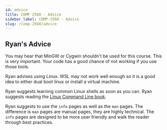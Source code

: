 ```yaml
---
id: advice
title: COMP 2560 - Advice
sidebar_label: COMP-2560 - Advice
slug: /comp-2560/advice
---
```


## Ryan's Advice

You may hear that MinGW or Cygwin shouldn't be used for this course.
This is very important.
Your code has a good chance of not working if you use those tools.

Ryan advises using Linux.
WSL may not work well enough so it is a good idea to either dual boot linux or install a virtual machine.

Ryan suggests learning common Linux shells as soon as you can.
Ryan suggests reading the [Linux Command Line book](https://www.linuxcommand.org/tlcl.php).

Ryan suggests to use the `info` pages as well as the `man` pages.
The difference is `man` pages are manual pages, they are highly technical.
The `info` pages are designed to be more user friendly and walk the reader through best practices.

